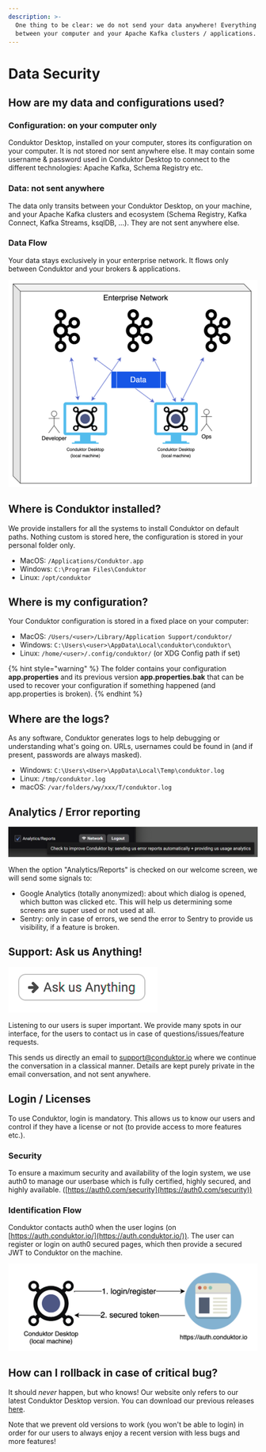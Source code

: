 ```yaml
---
description: >-
  One thing to be clear: we do not send your data anywhere! Everything stays
  between your computer and your Apache Kafka clusters / applications.
---
```


# Data Security

## How are my data and configurations used?

### Configuration: on your computer only

Conduktor Desktop, installed on your computer, stores its configuration on your computer. It is not stored nor sent anywhere else. It may contain some username & password used in Conduktor Desktop to connect to the different technologies: Apache Kafka, Schema Registry etc.

### Data: not sent anywhere

The data only transits between your Conduktor Desktop, on your machine, and your Apache Kafka clusters and ecosystem (Schema Registry, Kafka Connect, Kafka Streams, ksqlDB, ...). They are not sent anywhere else.

### Data Flow

Your data stays exclusively in your enterprise network. It flows only between Conduktor and your brokers & applications.

![](../.gitbook/assets/screenshot-2021-02-15-at-11.41.49.png)

## Where is Conduktor installed?

We provide installers for all the systems to install Conduktor on default paths. Nothing custom is stored here, the configuration is stored in your personal folder only.

* MacOS: `/Applications/Conduktor.app`
* Windows: `C:\Program Files\Conduktor`
* Linux: `/opt/conduktor`

## Where is my configuration?

Your Conduktor configuration is stored in a fixed place on your computer:

* MacOS: `/Users/<user>/Library/Application Support/conduktor/`
* Windows: `C:\Users\<user>\AppData\Local\conduktor\conduktor\`
* Linux: `/home/<user>/.config/conduktor/` (or XDG Config path if set)

{% hint style="warning" %}
The folder contains your configuration **app.properties** and its previous version **app.properties.bak** that can be used to recover your configuration if something happened (and app.properties is broken).
{% endhint %}

## Where are the logs?

As any software, Conduktor generates logs to help debugging or understanding what's going on. URLs, usernames could be found in (and if present, passwords are always masked).

* Windows: `C:\Users\<User>\AppData\Local\Temp\conduktor.log`
* Linux: `/tmp/conduktor.log`
* macOS: `/var/folders/wy/xxx/T/conduktor.log`

## Analytics / Error reporting

![Check the option on our welcome screen to help us :)](<../.gitbook/assets/screenshot-2021-02-15-at-10.59.49 (1).png>)

When the option "Analytics/Reports" is checked on our welcome screen, we will send some signals to:

* Google Analytics (totally anonymized): about which dialog is opened, which button was clicked etc. This will help us determining some screens are super used or not used at all.
* Sentry: only in case of errors, we send the error to Sentry to provide us visibility, if a feature is broken.

## Support: Ask us Anything!

![We are here to help us!](../.gitbook/assets/screenshot-2021-02-15-at-11.30.03.png)

Listening to our users is super important. We provide many spots in our interface, for the users to contact us in case of questions/issues/feature requests.

This sends us directly an email to support@conduktor.io where we continue the conversation in a classical manner. Details are kept purely private in the email conversation, and not sent anywhere.

## Login / Licenses

To use Conduktor, login is mandatory. This allows us to know our users and control if they have a license or not (to provide access to more features etc.).

### Security

To ensure a maximum security and availability of the login system, we use auth0 to manage our userbase which is fully certified, highly secured, and highly available. ([https://auth0.com/security](https://auth0.com/security))

### Identification Flow

Conduktor contacts auth0 when the user logins (on [https://auth.conduktor.io/](https://auth.conduktor.io/)). The user can register or login on auth0 secured pages, which then provide a secured JWT to Conduktor on the machine.

![](../.gitbook/assets/screenshot-2021-02-15-at-11.26.03.png)

## How can I rollback in case of critical bug?

It should _never_ happen, but who knows! Our website only refers to our latest Conduktor Desktop version. You can download our previous releases [here](https://github.com/conduktor/builds/releases).

Note that we prevent old versions to work (you won't be able to login) in order for our users to always enjoy a recent version with less bugs and more features!
